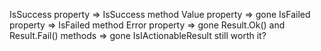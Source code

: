 ﻿IsSuccess property => IsSuccess method
Value property => gone
IsFailed property => IsFailed method
Error property => gone
Result<TValue>.Ok() and Result<TValue>.Fail() methods => gone
IsIActionableResult still worth it?
